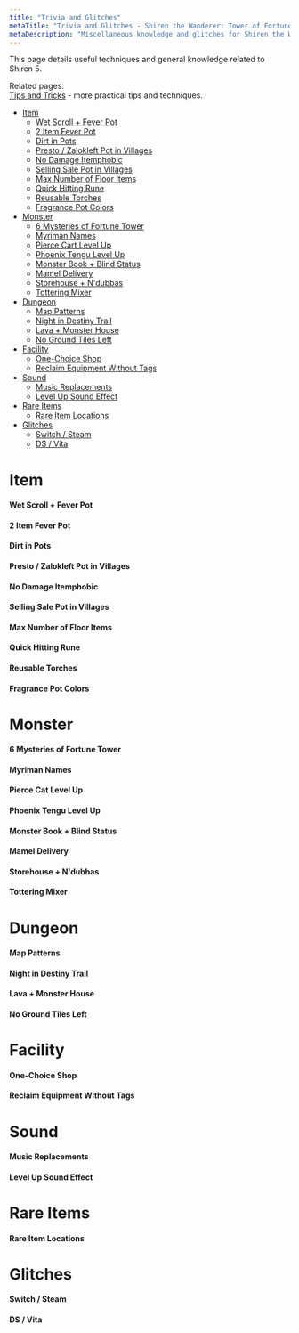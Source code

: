 ```yaml
---
title: "Trivia and Glitches"
metaTitle: "Trivia and Glitches - Shiren the Wanderer: Tower of Fortune Wiki"
metaDescription: "Miscellaneous knowledge and glitches for Shiren the Wanderer: The Tower of Fortune and the Dice of Fate."
---
```


This page details useful techniques and general knowledge related to Shiren 5.

Related pages:<br/>
[Tips and Tricks](/guides/tips-and-tricks) - more practical tips and techniques.

<ul class="quickLinksUL">
  <li><a href="#item">Item</a>
    <ul>
      <li><a href="#wet-scroll-+-fever-pot">Wet Scroll + Fever Pot</a></li>
      <li><a href="#2-item-fever-pot">2 Item Fever Pot</a></li>
      <li><a href="#dirt-in-pots">Dirt in Pots</a></li>
      <li><a href="#presto-/-zalokleft-pot-in-villages">Presto / Zalokleft Pot in Villages</a></li>
      <li><a href="#no-damage-itemphobic">No Damage Itemphobic</a></li>
      <li><a href="#selling-sale-pot-in-villages">Selling Sale Pot in Villages</a></li>
      <li><a href="#max-number-of-floor-items">Max Number of Floor Items</a></li>
      <li><a href="#quick-hitting-rune">Quick Hitting Rune</a></li>
      <li><a href="#reusable-torches">Reusable Torches</a></li>
      <li><a href="#fragrance-pot-colors">Fragrance Pot Colors</a></li>
    </ul>
  </li>
  <li><a href="#monster">Monster</a>
    <ul>
      <li><a href="#6-mysteries-of-fortune-tower">6 Mysteries of Fortune Tower</a></li>
      <li><a href="#myriman-names">Myriman Names</a></li>
      <li><a href="#pierce-cart-level-up">Pierce Cart Level Up</a></li>
      <li><a href="#phoenix-tengu-level-up">Phoenix Tengu Level Up</a></li>
      <li><a href="#monster-book-+-blind-status">Monster Book + Blind Status</a></li>
      <li><a href="#mamel-delivery">Mamel Delivery</a></li>
      <li><a href="#storehouse-+-n'dubbas">Storehouse + N'dubbas</a></li>
      <li><a href="#tottering-mixer">Tottering Mixer</a></li>
    </ul>
  </li>
  <li><a href="#dungeon">Dungeon</a>
    <ul>
      <li><a href="#map-patterns">Map Patterns</a></li>
      <li><a href="#night-in-destiny-trail">Night in Destiny Trail</a></li>
      <li><a href="#lava-+-monster-house">Lava + Monster House</a></li>
      <li><a href="#no-ground-tiles-left">No Ground Tiles Left</a></li>
    </ul>
  </li>
  <li><a href="#facility">Facility</a>
    <ul>
      <li><a href="#one-choice-shop">One-Choice Shop</a></li>
      <li><a href="#reclaim-equipment-without-tags">Reclaim Equipment Without Tags</a></li>
    </ul>
  </li>
  <li><a href="#sound">Sound</a>
    <ul>
      <li><a href="#music-replacements">Music Replacements</a></li>
      <li><a href="#level-up-sound-effect">Level Up Sound Effect</a></li>
    </ul>
  </li>
  <li><a href="#rare-items">Rare Items</a>
    <ul>
      <li><a href="#rare-item-locations">Rare Item Locations</a></li>
    </ul>
  </li>
  <li><a href="#glitches">Glitches</a>
    <ul>
      <li><a href="#switch-/-steam">Switch / Steam</a></li>
      <li><a href="#ds-/-vita">DS / Vita</a></li>
    </ul>
  </li>
</ul>

# Item

#### Wet Scroll + Fever Pot

#### 2 Item Fever Pot

#### Dirt in Pots

#### Presto / Zalokleft Pot in Villages

#### No Damage Itemphobic

#### Selling Sale Pot in Villages

#### Max Number of Floor Items

#### Quick Hitting Rune

#### Reusable Torches

#### Fragrance Pot Colors

# Monster

#### 6 Mysteries of Fortune Tower

#### Myriman Names

#### Pierce Cat Level Up

#### Phoenix Tengu Level Up

#### Monster Book + Blind Status

#### Mamel Delivery

#### Storehouse + N'dubbas

#### Tottering Mixer

# Dungeon

#### Map Patterns

#### Night in Destiny Trail

#### Lava + Monster House

#### No Ground Tiles Left

# Facility

#### One-Choice Shop

#### Reclaim Equipment Without Tags

# Sound

#### Music Replacements

#### Level Up Sound Effect

# Rare Items

#### Rare Item Locations

# Glitches

#### Switch / Steam

#### DS / Vita
